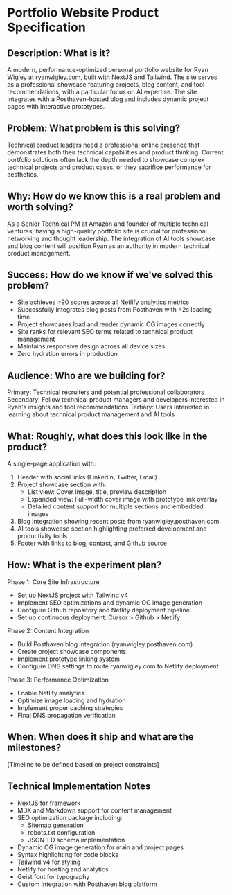 # Portfolio Website Product Specification

## Description: What is it?
A modern, performance-optimized personal portfolio website for Ryan Wigley at ryanwigley.com, built with NextJS and Tailwind. The site serves as a professional showcase featuring projects, blog content, and tool recommendations, with a particular focus on AI expertise. The site integrates with a Posthaven-hosted blog and includes dynamic project pages with interactive prototypes.

## Problem: What problem is this solving?
Technical product leaders need a professional online presence that demonstrates both their technical capabilities and product thinking. Current portfolio solutions often lack the depth needed to showcase complex technical projects and product cases, or they sacrifice performance for aesthetics.

## Why: How do we know this is a real problem and worth solving?
As a Senior Technical PM at Amazon and founder of multiple technical ventures, having a high-quality portfolio site is crucial for professional networking and thought leadership. The integration of AI tools showcase and blog content will position Ryan as an authority in modern technical product management.

## Success: How do we know if we've solved this problem?
- Site achieves >90 scores across all Netlify analytics metrics
- Successfully integrates blog posts from Posthaven with <2s loading time
- Project showcases load and render dynamic OG images correctly
- Site ranks for relevant SEO terms related to technical product management
- Maintains responsive design across all device sizes
- Zero hydration errors in production

## Audience: Who are we building for?
Primary: Technical recruiters and potential professional collaborators
Secondary: Fellow technical product managers and developers interested in Ryan's insights and tool recommendations
Tertiary: Users interested in learning about technical product management and AI tools

## What: Roughly, what does this look like in the product?
A single-page application with:
1. Header with social links (LinkedIn, Twitter, Email)
2. Project showcase section with:
   - List view: Cover image, title, preview description
   - Expanded view: Full-width cover image with prototype link overlay
   - Detailed content support for multiple sections and embedded images
3. Blog integration showing recent posts from ryanwigley.posthaven.com
4. AI tools showcase section highlighting preferred development and productivity tools
5. Footer with links to blog, contact, and Github source

## How: What is the experiment plan?
Phase 1: Core Site Infrastructure
- Set up NextJS project with Tailwind v4
- Implement SEO optimizations and dynamic OG image generation
- Configure Github repository and Netlify deployment pipeline
- Set up continuous deployment: Cursor > Github > Netlify

Phase 2: Content Integration
- Build Posthaven blog integration (ryanwigley.posthaven.com)
- Create project showcase components
- Implement prototype linking system
- Configure DNS settings to route ryanwigley.com to Netlify deployment

Phase 3: Performance Optimization
- Enable Netlify analytics
- Optimize image loading and hydration
- Implement proper caching strategies
- Final DNS propagation verification

## When: When does it ship and what are the milestones?
[Timeline to be defined based on project constraints]

## Technical Implementation Notes
- NextJS for framework
- MDX and Markdown support for content management
- SEO optimization package including:
  - Sitemap generation
  - robots.txt configuration
  - JSON-LD schema implementation
- Dynamic OG image generation for main and project pages
- Syntax highlighting for code blocks
- Tailwind v4 for styling
- Netlify for hosting and analytics
- Geist font for typography
- Custom integration with Posthaven blog platform